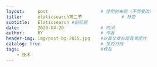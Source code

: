 ```yaml
---
layout:     post                    # 使用的布局（不需要改）
title:      elaticsearch第二节               # 标题 
subtitle:   Elaticsearch #副标题
date:       2020-04-20              # 时间
author:     BY                      # 作者
header-img: img/post-bg-2015.jpg    #这篇文章标题背景图片
catalog: true                       # 是否归档
tags:                               #标签
    - 技术
---
```



